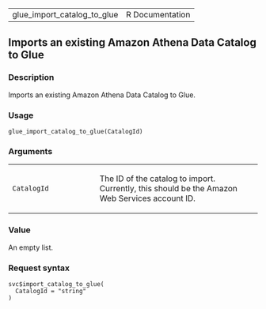 <table style="width: 100%;">
<tbody>
<tr class="odd">
<td>glue_import_catalog_to_glue</td>
<td style="text-align: right;">R Documentation</td>
</tr>
</tbody>
</table>

## Imports an existing Amazon Athena Data Catalog to Glue

### Description

Imports an existing Amazon Athena Data Catalog to Glue.

### Usage

    glue_import_catalog_to_glue(CatalogId)

### Arguments

<table>
<colgroup>
<col style="width: 35%" />
<col style="width: 65%" />
</colgroup>
<tbody>
<tr class="odd">
<td><code
id="glue_import_catalog_to_glue_:_CatalogId">CatalogId</code></td>
<td><p>The ID of the catalog to import. Currently, this should be the
Amazon Web Services account ID.</p></td>
</tr>
</tbody>
</table>

### Value

An empty list.

### Request syntax

    svc$import_catalog_to_glue(
      CatalogId = "string"
    )
